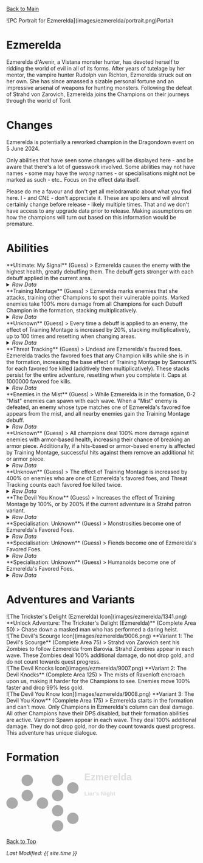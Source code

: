 [Back to Main](index.md)

<span class="championPortraitsRow">
    <span class="championPortraitsImage">
        ![PC Portrait for Ezmerelda](images/ezmerelda/portrait.png)Portait
    </span>
</span>

# Ezmerelda

Ezmerelda d'Avenir, a Vistana monster hunter, has devoted herself to ridding the world of evil in all of its forms. After years of tutelage by her mentor, the vampire hunter Rudolph van Richten, Ezmerelda struck out on her own. She has since amassed a sizable personal fortune and an impressive arsenal of weapons for hunting monsters. Following the defeat of Strahd von Zarovich, Ezmerelda joins the Champions on their journeys through the world of Toril.

# Changes

Ezmerelda is potentially a reworked champion in the Dragondown event on 5 June 2024.

Only abilities that have seen some changes will be displayed here - and be aware that there's a lot of guesswork involved. Some abilities may not have names - some may have the *wrong* names - or specialisations might not be marked as such - etc.. Focus on the effect data itself.

Please do me a favour and don't get all melodramatic about what you find here. I - and CNE - don't appreciate it. These are spoilers and will almost certainly change before release - likely multiple times. That and we don't have access to any upgrade data prior to release. Making assumptions on how the champions will turn out based on this information would be premature.

# Abilities

<div markdown="1" class="abilityBorder"><div markdown="1" class="abilityBorderInner">
**Ultimate: My Signal** (Guess)
> Ezmerelda causes the enemy with the highest health, greatly debuffing them. The debuff gets stronger with each debuff applied in the current area.
<details><summary><em>Raw Data</em></summary>
<p>
<pre>
{
    "id": 759,
    "name": "My Signal",
    "description": "Ezmerelda causes the enemy with the highest health, greatly debuffing them.",
    "long_description": "Ezmerelda causes the enemy with the highest health, greatly debuffing them. The debuff gets stronger with each debuff applied in the current area.",
    "graphic_id": 8878,
    "target": "highest_health",
    "num_targets": 1,
    "aoe_radius": 0,
    "damage_modifier": 0.03,
    "cooldown": 320,
    "animations": [
        {
            "type": "ezmerelda_ultimate",
            "projectile": "ezmerelda_dagger",
            "projectile_details": {
                "effect_id": 1984,
                "debuff_time": 10
            },
            "shoot_frame": 39,
            "shoot_offset_x": 115,
            "shoot_offset_y": -35
        }
    ],
    "tags": [
        "ranged",
        "ultimate"
    ],
    "damage_types": [
        "ranged"
    ]
}
</pre>
</p>
</details>
</div></div>

<div markdown="1" class="abilityBorder"><div markdown="1" class="abilityBorderInner">
**Training Montage** (Guess)
> Ezmerelda marks enemies that she attacks, training other Champions to spot their vulnerable points. Marked enemies take 100% more damage from all Champions for each Debuff Champion in the formation, stacking multiplicatively.
<details><summary><em>Raw Data</em></summary>
<p>
<pre>
{
    "id": 1976,
    "flavour_text": "",
    "description": {
        "desc": "Ezmerelda marks enemies that she attacks, training other Champions to spot their vulnerable points. Marked enemies take $amount% more damage from all Champions for each Debuff Champion in the formation, stacking multiplicatively."
    },
    "effect_keys": [
        {
            "off_when_benched": true,
            "effect_string": "pre_stack_amount,100"
        },
        {
            "off_when_benched": true,
            "effect_string": "ezmerelda_training_montage_v2,0",
            "debuff_before_damage": true,
            "amount_expr": "upgrade_amount(15037,0)",
            "debuffing_attack_ids": [
                330
            ],
            "debuff_effects": [
                {
                    "effect_string": "training_montage_increase_monster_damage,0",
                    "amount_expr": "upgrade_amount(15037,1)",
                    "amount_func": "ezmerelda_training_montage",
                    "active_graphic_id": 8893,
                    "active_graphic_x": 0,
                    "active_graphic_y": -60
                }
            ],
            "show_bonus": true,
            "stack_func": "per_hero_attribute",
            "per_hero_expr": "HasTag(`debuff`)",
            "amount_func": "mult",
            "amount_updated_listeners": [
                "slot_changed"
            ]
        }
    ],
    "requirements": "",
    "graphic_id": 8880,
    "large_graphic_id": 8879,
    "properties": {
        "is_formation_ability": true,
        "owner_use_outgoing_description": true,
        "indexed_effect_properties": true,
        "per_effect_index_bonuses": true,
        "default_bonus_index": 1
    }
}
</pre>
</p>
</details>
</div></div>

<div markdown="1" class="abilityBorder"><div markdown="1" class="abilityBorderInner">
**Unknown** (Guess)
> Every time a debuff is applied to an enemy, the effect of Training Montage is increased by 20%, stacking multiplicatively, up to 100 times and resetting when changing areas.
<details><summary><em>Raw Data</em></summary>
<p>
<pre>
{
    "id": 1977,
    "flavour_text": "",
    "description": {
        "desc": "Every time a debuff is applied to an enemy, the effect of Training Montage is increased by $amount%, stacking multiplicatively, up to $max_stacks times and resetting when changing areas."
    },
    "effect_keys": [
        {
            "off_when_benched": true,
            "effect_string": "buff_upgrade,20,15037",
            "show_bonus": true,
            "stack_func": "mult",
            "stacks_multiply": true,
            "stacks_on_trigger": "debuff_applied",
            "more_triggers": [
                {
                    "trigger": "area_changed",
                    "action": {
                        "type": "reset"
                    }
                }
            ],
            "max_stacks": 100
        }
    ],
    "requirements": "",
    "graphic_id": 23676,
    "large_graphic_id": 23674,
    "properties": {
        "is_formation_ability": true
    }
}
</pre>
</p>
</details>
</div></div>

<div markdown="1" class="abilityBorder"><div markdown="1" class="abilityBorderInner">
**Threat Tracking** (Guess)
> Undead are Ezmerelda's favored foes. Ezmerelda tracks the favored foes that any Champion kills while she is in the formation, increasing the base effect of Training Montage by $amount% for each favored foe killed (additively then multiplicatively). These stacks persist for the entire adventure, resetting when you complete it. Caps at 1000000 favored foe kills.
<details><summary><em>Raw Data</em></summary>
<p>
<pre>
{
    "id": 1978,
    "flavour_text": "",
    "description": {
        "desc": "Undead are Ezmerelda's favored foes. Ezmerelda tracks the favored foes that any Champion kills while she is in the formation, increasing the base effect of Training Montage by $amount% for each favored foe killed (additively then multiplicatively). These stacks persist for the entire adventure, resetting when you complete it. Caps at $max_stacks favored foe kills."
    },
    "effect_keys": [
        {
            "off_when_benched": true,
            "effect_string": "favored_foe,undead"
        },
        {
            "off_when_benched": true,
            "effect_string": "buff_upgrade,0.025,15037,0",
            "show_bonus": true,
            "stack_func": "add",
            "stacks_on_trigger": {
                "trigger": "favored_foe_killed",
                "is_source_favored_foe": true,
                "action": {
                    "type": "add_stack"
                }
            },
            "max_stacks": 1000000
        },
        {
            "off_when_benched": true,
            "effect_string": "stacks_data_binder_safe,1,ezmerelda_threat_tracking_stacks",
            "is_instanced_stat": true,
            "use_stat_defs": true
        }
    ],
    "requirements": "",
    "graphic_id": 8882,
    "large_graphic_id": 8881,
    "properties": {
        "is_formation_ability": true,
        "owner_use_outgoing_description": true
    }
}
</pre>
</p>
</details>
</div></div>

<div markdown="1" class="abilityBorder"><div markdown="1" class="abilityBorderInner">
**Enemies in the Mist** (Guess)
> While Ezmerelda is in the formation, 0-2 "Mist" enemies can spawn with each wave. When a "Mist" enemy is defeated, an enemy whose type matches one of Ezmerelda's favored foe appears from the mist, and all nearby enemies gain the Training Montage debuff.
<details><summary><em>Raw Data</em></summary>
<p>
<pre>
{
    "id": 1979,
    "flavour_text": "",
    "description": {
        "desc": "While Ezmerelda is in the formation, 0-2 \"Mist\" enemies can spawn with each wave. When a \"Mist\" enemy is defeated, an enemy whose type matches one of Ezmerelda's favored foe appears from the mist, and all nearby enemies gain the Training Montage debuff."
    },
    "effect_keys": [
        {
            "off_when_benched": true,
            "effect_string": "spawn_additional_monsters,100",
            "monster_id": 2172,
            "spawn_count_range": [
                0,
                2
            ]
        },
        {
            "off_when_benched": true,
            "effect_string": "ezmerelda_enemies_in_the_mist",
            "mist_monster_id": 2172,
            "foe_monsters": {
                "undead": [
                    2173,
                    2174,
                    2175
                ],
                "fiend": [
                    36,
                    37,
                    38
                ],
                "humanoid": [
                    176,
                    177,
                    178
                ],
                "monstrosity": [
                    125,
                    126,
                    127
                ]
            },
            "debuff_area_radius": 100
        }
    ],
    "requirements": "",
    "graphic_id": 23675,
    "large_graphic_id": 23673,
    "properties": {
        "is_formation_ability": true,
        "owner_use_outgoing_description": true
    }
}
</pre>
</p>
</details>
</div></div>

<div markdown="1" class="abilityBorder"><div markdown="1" class="abilityBorderInner">
**Unknown** (Guess)
> All champions deal 100% more damage against enemies with armor-based health, increasing their chance of breaking an armor piece. Additionally, if a hits-based or armor-based enemy is affected by Training Montage, successful hits against them remove an additional hit or armor piece.
<details><summary><em>Raw Data</em></summary>
<p>
<pre>
{
    "id": 1980,
    "flavour_text": "",
    "description": {
        "desc": "All champions deal $amount% more damage against enemies with armor-based health, increasing their chance of breaking an armor piece. Additionally, if a hits-based or armor-based enemy is affected by Training Montage, successful hits against them remove an additional hit or armor piece."
    },
    "effect_keys": [
        {
            "off_when_benched": true,
            "effect_string": "monster_with_tag_more_damage,100,armor_based"
        },
        {
            "off_when_benched": true,
            "effect_string": "increase_damage_against_monster_armor,1",
            "monster_has_effect_key": "training_montage_increase_monster_damage",
            "targets": [
                "all"
            ]
        },
        {
            "off_when_benched": true,
            "effect_string": "increase_damage_against_monster_hits,1",
            "monster_has_effect_key": "training_montage_increase_monster_damage",
            "targets": [
                "all"
            ]
        }
    ],
    "requirements": "",
    "graphic_id": 0,
    "large_graphic_id": 0,
    "properties": {
        "is_formation_ability": true,
        "owner_use_outgoing_description": true,
        "show_incoming": false,
        "indexed_effect_properties": true,
        "per_effect_index_bonuses": true,
        "default_bonus_index": 0
    }
}
</pre>
</p>
</details>
</div></div>

<div markdown="1" class="abilityBorder"><div markdown="1" class="abilityBorderInner">
**Unknown** (Guess)
> The effect of Training Montage is increased by 400% on enemies who are one of Ezmerelda's favored foes, and Threat Tracking counts each favored foe killed twice.
<details><summary><em>Raw Data</em></summary>
<p>
<pre>
{
    "id": 1981,
    "flavour_text": "",
    "description": {
        "desc": "The effect of Training Montage is increased by $amount% on enemies who are one of Ezmerelda's favored foes, and Threat Tracking counts each favored foe killed twice."
    },
    "effect_keys": [
        {
            "off_when_benched": true,
            "effect_string": "just_an_amount,400"
        },
        {
            "off_when_benched": true,
            "effect_string": "buff_upgrade_effect_stacks_trigger_add,1,15039,1"
        }
    ],
    "requirements": "",
    "graphic_id": 0,
    "large_graphic_id": 0,
    "properties": {
        "is_formation_ability": true,
        "owner_use_outgoing_description": true,
        "indexed_effect_properties": true,
        "per_effect_index_bonuses": true,
        "default_bonus_index": 0
    }
}
</pre>
</p>
</details>
</div></div>

<div markdown="1" class="abilityBorder"><div markdown="1" class="abilityBorderInner">
**The Devil You Know** (Guess)
> Increases the effect of Training Montage by 100%, or by 200% if the current adventure is a Strahd patron variant.
<details><summary><em>Raw Data</em></summary>
<p>
<pre>
{
    "id": 1982,
    "flavour_text": "",
    "description": {
        "desc": {
            "conditions": [
                {
                    "condition": "ezmerelda_strahd_boss_buff_active",
                    "desc": "Increases the effect of Training Montage by $(amount___4)%, or by $(amount___5)% if the current adventure is a Strahd patron variant."
                },
                {
                    "desc": "Increases the effect of Training Montage by $(amount___2)%, or by $(amount___3)% if the current adventure is a Strahd patron variant."
                }
            ]
        }
    },
    "effect_keys": [
        {
            "off_when_benched": true,
            "effect_string": "ezmerelda_the_devil_you_know",
            "strahd_monster_ids": [
                826,
                935,
                936,
                937,
                938,
                956,
                957,
                1885
            ]
        },
        {
            "off_when_benched": true,
            "apply_manually": true,
            "effect_string": "buff_upgrade,100,15037"
        },
        {
            "off_when_benched": true,
            "apply_manually": true,
            "effect_string": "buff_upgrade,200,15037"
        },
        {
            "off_when_benched": true,
            "apply_manually": true,
            "effect_string": "buff_upgrade,100000,15037"
        },
        {
            "off_when_benched": true,
            "apply_manually": true,
            "effect_string": "buff_upgrade,200000,15037"
        }
    ],
    "requirements": "",
    "graphic_id": 0,
    "large_graphic_id": 0,
    "properties": {
        "is_formation_ability": true,
        "owner_use_outgoing_description": true,
        "indexed_effect_properties": true
    }
}
</pre>
</p>
</details>
</div></div>

<div markdown="1" class="abilityBorder"><div markdown="1" class="abilityBorderInner">
**Specialisation: Unknown** (Guess)
> Monstrosities become one of Ezmerelda's Favored Foes.
<details><summary><em>Raw Data</em></summary>
<p>
<pre>
{
    "id": 1985,
    "flavour_text": "",
    "description": {
        "desc": "Monstrosities become one of Ezmerelda's Favored Foes."
    },
    "effect_keys": [
        {
            "off_when_benched": true,
            "effect_string": "favored_foe,monstrosity"
        }
    ],
    "requirements": "",
    "graphic_id": 0,
    "large_graphic_id": 0,
    "properties": {
        "is_formation_ability": false
    }
}
</pre>
</p>
</details>
</div></div>

<div markdown="1" class="abilityBorder"><div markdown="1" class="abilityBorderInner">
**Specialisation: Unknown** (Guess)
> Fiends become one of Ezmerelda's Favored Foes.
<details><summary><em>Raw Data</em></summary>
<p>
<pre>
{
    "id": 1986,
    "flavour_text": "",
    "description": {
        "desc": "Fiends become one of Ezmerelda's Favored Foes."
    },
    "effect_keys": [
        {
            "off_when_benched": true,
            "effect_string": "favored_foe,fiend"
        }
    ],
    "requirements": "",
    "graphic_id": 0,
    "large_graphic_id": 0,
    "properties": {
        "is_formation_ability": false
    }
}
</pre>
</p>
</details>
</div></div>

<div markdown="1" class="abilityBorder"><div markdown="1" class="abilityBorderInner">
**Specialisation: Unknown** (Guess)
> Humanoids become one of Ezmerelda's Favored Foes.
<details><summary><em>Raw Data</em></summary>
<p>
<pre>
{
    "id": 1987,
    "flavour_text": "",
    "description": {
        "desc": "Humanoids become one of Ezmerelda's Favored Foes."
    },
    "effect_keys": [
        {
            "off_when_benched": true,
            "effect_string": "favored_foe,humanoid"
        }
    ],
    "requirements": "",
    "graphic_id": 0,
    "large_graphic_id": 0,
    "properties": {
        "is_formation_ability": false
    }
}
</pre>
</p>
</details>
</div></div>

# Adventures and Variants

<div markdown="1" class="abilityBorder"><div markdown="1" class="abilityBorderInner">
![The Trickster's Delight (Ezmerelda) Icon](images/ezmerelda/1341.png) **Unlock Adventure: The Trickster's Delight (Ezmerelda)** (Complete Area 50)
> Chase down a masked man who has performed a daring heist.
</div></div>
<div markdown="1" class="abilityBorder"><div markdown="1" class="abilityBorderInner">
![The Devil's Scourge Icon](images/ezmerelda/9006.png) **Variant 1: The Devil's Scourge** (Complete Area 75)
> Strahd von Zarovich sent his Zombies to follow Ezmerelda from Barovia. Strahd Zombies appear in each wave. These Zombies deal 100% additional damage, do not drop gold, and do not count towards quest progress.
</div></div>
<div markdown="1" class="abilityBorder"><div markdown="1" class="abilityBorderInner">
![The Devil Knocks Icon](images/ezmerelda/9007.png) **Variant 2: The Devil Knocks** (Complete Area 125)
> The mists of Ravenloft encroach upon us, making it harder for the Champions to see. Enemies move 100% faster and drop 99% less gold.
</div></div>
<div markdown="1" class="abilityBorder"><div markdown="1" class="abilityBorderInner">
![The Devil You Know Icon](images/ezmerelda/9008.png) **Variant 3: The Devil You Know** (Complete Area 175)
> Ezmerelda starts in the formation and can't move. Only Champions in Ezmerelda's column can deal damage. All other Champions have their DPS disabled, but their formation abilities are active. Vampire Spawn appear in each wave. They deal 100% additional damage. They do not drop gold, nor do they count towards quest progress. This adventure has unique dialogue.
</div></div>

# Formation

<span class="formationBorder">
    <svg xmlns="http://www.w3.org/2000/svg" id="Ezmerelda" fill="#aaa" data-formationName="Ezmerelda" data-campaignName="Liar's Night" width="335" height="160"><circle cx="175" cy="45" r="15"/><circle cx="175" cy="125" r="15"/><circle cx="135" cy="25" r="15"/><circle cx="135" cy="65" r="15"/><circle cx="135" cy="105" r="15"/><circle cx="135" cy="145" r="15"/><circle cx="95" cy="85" r="15"/><circle cx="55" cy="25" r="15"/><circle cx="55" cy="65" r="15"/><circle cx="15" cy="85" r="15"/><text x="205" y="25" fill="#dcdcdc" font-size="25" font-family="Arial" font-weight="bold">Ezmerelda</text><text x="205" y="65" fill="#dcdcdc" font-size="15" font-family="Arial" font-weight="bold">Liar's Night</text></svg>
</span>

[Back to Top](#top)

*Last Modified: {{ site.time }}*